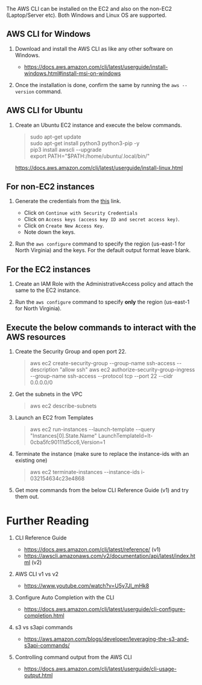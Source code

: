 The AWS CLI can be installed on the EC2 and also on the non-EC2 (Laptop/Server etc). Both Windows and Linux OS are supported.

## AWS CLI for Windows

1. Download and install the AWS CLI as like any other software on Windows.
    - https://docs.aws.amazon.com/cli/latest/userguide/install-windows.html#install-msi-on-windows

1. Once the installation is done, confirm the same by running the `aws --version` command.

## AWS CLI for Ubuntu

1. Create an Ubuntu EC2 instance and execute the below commands.
    >sudo apt-get update\
    >sudo apt-get install python3 python3-pip -y\
    >pip3 install awscli --upgrade\
    >export PATH="$PATH:/home/ubuntu/.local/bin/"

    https://docs.aws.amazon.com/cli/latest/userguide/install-linux.html

## For **non-EC2** instances

1. Generate the credentials from the [this](https://console.aws.amazon.com/iam/home?region=us-east-1#/security_credential) link.
    - Click on `Continue with Security Credentials`
    - Click on `Access keys (access key ID and secret access key)`.
    - Click on `Create New Access Key`.
    - Note down the keys.

1. Run the `aws configure` command to specify the region (us-east-1 for North Virginia) and the keys. For the default output format leave blank.

## For the **EC2** instances

1. Create an IAM Role with the AdministrativeAccess policy and attach the same to the EC2 instance.

1. Run the `aws configure` command to specify **only** the region (us-east-1 for North Virginia).

## Execute the below commands to interact with the AWS resources

1. Create the Security Group and open port 22.
    >aws ec2 create-security-group --group-name ssh-access --description "allow ssh"
    >aws ec2 authorize-security-group-ingress --group-name ssh-access --protocol tcp --port 22 --cidr 0.0.0.0/0

1. Get the subnets in the VPC
    >aws ec2 describe-subnets

1. Launch an EC2 from Templates
    >aws ec2 run-instances --launch-template --query "Instances[0].State.Name" LaunchTemplateId=lt-0cba5fc90111d5cc6,Version=1

1. Terminate the instance (make sure to replace the instance-ids with an existing one)
    >aws ec2 terminate-instances --instance-ids i-032154634c23e4868

1. Get more commands from the below CLI Reference Guide (v1) and try them out.

# Further Reading

1. CLI Reference Guide
    - https://docs.aws.amazon.com/cli/latest/reference/ (v1)
    - https://awscli.amazonaws.com/v2/documentation/api/latest/index.html (v2)

1. AWS CLI v1 vs v2
    - https://www.youtube.com/watch?v=U5y7JI_mHk8

1. Configure Auto Completion with the CLI
    - https://docs.aws.amazon.com/cli/latest/userguide/cli-configure-completion.html

1. s3 vs s3api commands
    - https://aws.amazon.com/blogs/developer/leveraging-the-s3-and-s3api-commands/

1. Controlling command output from the AWS CLI
    - https://docs.aws.amazon.com/cli/latest/userguide/cli-usage-output.html